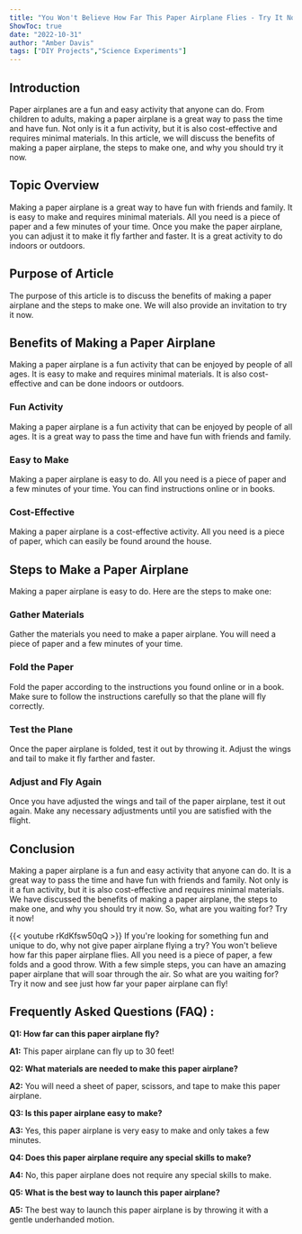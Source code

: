 ```yaml
---
title: "You Won't Believe How Far This Paper Airplane Flies - Try It Now!"
ShowToc: true 
date: "2022-10-31"
author: "Amber Davis" 
tags: ["DIY Projects","Science Experiments"]
---
```

## Introduction
Paper airplanes are a fun and easy activity that anyone can do. From children to adults, making a paper airplane is a great way to pass the time and have fun. Not only is it a fun activity, but it is also cost-effective and requires minimal materials. In this article, we will discuss the benefits of making a paper airplane, the steps to make one, and why you should try it now.

## Topic Overview
Making a paper airplane is a great way to have fun with friends and family. It is easy to make and requires minimal materials. All you need is a piece of paper and a few minutes of your time. Once you make the paper airplane, you can adjust it to make it fly farther and faster. It is a great activity to do indoors or outdoors.

## Purpose of Article
The purpose of this article is to discuss the benefits of making a paper airplane and the steps to make one. We will also provide an invitation to try it now.

## Benefits of Making a Paper Airplane
Making a paper airplane is a fun activity that can be enjoyed by people of all ages. It is easy to make and requires minimal materials. It is also cost-effective and can be done indoors or outdoors.

### Fun Activity
Making a paper airplane is a fun activity that can be enjoyed by people of all ages. It is a great way to pass the time and have fun with friends and family.

### Easy to Make
Making a paper airplane is easy to do. All you need is a piece of paper and a few minutes of your time. You can find instructions online or in books.

### Cost-Effective
Making a paper airplane is a cost-effective activity. All you need is a piece of paper, which can easily be found around the house.

## Steps to Make a Paper Airplane
Making a paper airplane is easy to do. Here are the steps to make one:

### Gather Materials
Gather the materials you need to make a paper airplane. You will need a piece of paper and a few minutes of your time.

### Fold the Paper
Fold the paper according to the instructions you found online or in a book. Make sure to follow the instructions carefully so that the plane will fly correctly.

### Test the Plane
Once the paper airplane is folded, test it out by throwing it. Adjust the wings and tail to make it fly farther and faster.

### Adjust and Fly Again
Once you have adjusted the wings and tail of the paper airplane, test it out again. Make any necessary adjustments until you are satisfied with the flight.

## Conclusion
Making a paper airplane is a fun and easy activity that anyone can do. It is a great way to pass the time and have fun with friends and family. Not only is it a fun activity, but it is also cost-effective and requires minimal materials. We have discussed the benefits of making a paper airplane, the steps to make one, and why you should try it now. So, what are you waiting for? Try it now!

{{< youtube rKdKfsw50qQ >}} 
If you're looking for something fun and unique to do, why not give paper airplane flying a try? You won't believe how far this paper airplane flies. All you need is a piece of paper, a few folds and a good throw. With a few simple steps, you can have an amazing paper airplane that will soar through the air. So what are you waiting for? Try it now and see just how far your paper airplane can fly!

## Frequently Asked Questions (FAQ) :
**Q1: How far can this paper airplane fly?**

**A1:** This paper airplane can fly up to 30 feet!

**Q2: What materials are needed to make this paper airplane?**

**A2:** You will need a sheet of paper, scissors, and tape to make this paper airplane.

**Q3: Is this paper airplane easy to make?**

**A3:** Yes, this paper airplane is very easy to make and only takes a few minutes.

**Q4: Does this paper airplane require any special skills to make?**

**A4:** No, this paper airplane does not require any special skills to make.

**Q5: What is the best way to launch this paper airplane?**

**A5:** The best way to launch this paper airplane is by throwing it with a gentle underhanded motion.





